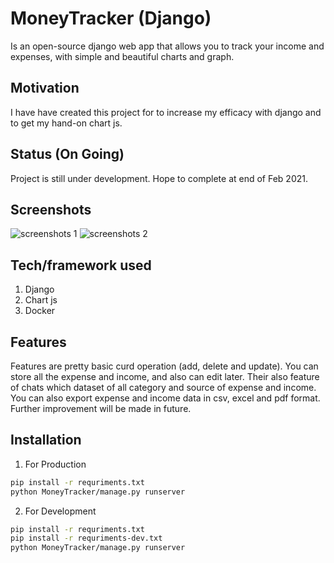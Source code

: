 # MoneyTracker (Django)

Is an open-source django web app that allows you to track your income and expenses, with simple and beautiful charts and graph.

## Motivation

I have have created this project for to increase my efficacy with django and to get my hand-on chart js.

## Status (On Going)

Project is still under development. Hope to complete at end of Feb 2021.

## Screenshots

![screenshots 1](https://i.imgur.com/JvOOQtY.png)
![screenshots 2](https://i.imgur.com/43HtniQ.png)

## Tech/framework used

1. Django
2. Chart js
3. Docker

## Features

Features are pretty basic curd operation (add, delete and update). You can store all the expense and income, and  also can edit later.
Their also feature of chats which dataset of all category and source of expense and income.
You can also export expense and income data in csv, excel and pdf format. Further improvement will be made in future.

## Installation

1. For Production

```bash
pip install -r requriments.txt
python MoneyTracker/manage.py runserver
```
2. For Development

```bash
pip install -r requriments.txt
pip install -r requriments-dev.txt
python MoneyTracker/manage.py runserver
```
